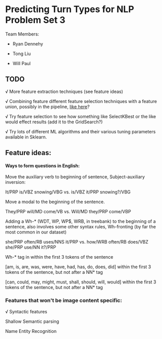 Predicting Turn Types for NLP Problem Set 3
===============

Team Members:

* Ryan Dennehy

* Tong Liu

* Will Paul

## TODO

√ More feature extraction techniques (see feature ideas)

√ Combining feature different feature selection techniques with a feature union, possibly in the pipeline, [like here](http://zacstewart.com/2014/08/05/pipelines-of-featureunions-of-pipelines.html)?

√ Try feature selection to see how something like SelectKBest or the like would effect results (add it to the GridSearch?)

√ Try lots of different ML algorithms and their various tuning parameters available in Sklearn.

## Feature ideas:

#### Ways to form questions in English:

Move the auxiliary verb to beginning of sentence, Subject-auxiliary inversion:

It/PRP is/VBZ snowing/VBG vs. is/VBZ it/PRP snowing?/VBG

Move a modal to the beginning of the sentence.

They/PRP will/MD come/VB vs. Will/MD they/PRP come/VBP

Adding a Wh-\* (WDT, WP, WP$, WRB, in treebank) to the beginning of a sentence, also involves some other syntax rules, Wh-fronting (by far the most common in our dataset)

she/PRP often/RB uses/NNS it/PRP  vs. how/WRB often/RB does/VBZ she/PRP use/NN it?/PRP

Wh-\* tag in within the first 3 tokens of the sentence

[am, is, are, was, were, have, had, has, do, does, did] within the first 3 tokens of the sentence, but not after a NN\* tag

[can, could, may, might, must, shall, should, will, would] within the first 3 tokens of the sentence, but not after a NN\* tag

### Features that won't be image content specific:

√ Syntactic features

Shallow Semantic parsing

Name Entity Recognition
